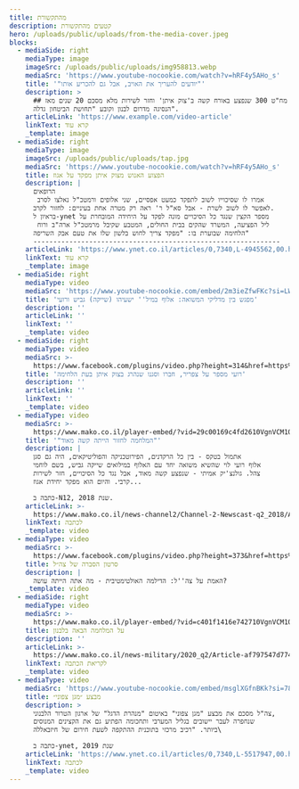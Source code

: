 ```yaml
---
title: מהתקשורת
description: קטעים מהתקשורת
hero: /uploads/public/uploads/from-the-media-cover.jpeg
blocks:
  - mediaSide: right
    mediaType: image
    imageSrc: /uploads/public/uploads/img958813.webp
    mediaSrc: 'https://www.youtube-nocookie.com/watch?v=hRF4y5AHo_s'
    title: '"יודעים להעריך את האויב, אבל גם להכריע אותו"'
    description: >
      ## מח"ט 300 שנפצע באורח קשה ב'צוק איתן' וחזר לשירות מלא מסכם 20 שנים מאז
      הנסיגה מדרום לבנון וקובע "תחושת הביטחון גדלה".
    articleLink: 'https://www.example.com/video-article'
    linkText: קרא עוד
    _template: image
  - mediaSide: right
    mediaType: image
    imageSrc: /uploads/public/uploads/tap.jpg
    mediaSrc: 'https://www.youtube-nocookie.com/watch?v=hRF4y5AHo_s'
    title: הפצוע האנוש מצוק איתן מפקד על אגוז
    description: |
      הרופאים
       אמרו לו שסיכוייו לשוב לתפקד כמעט אפסיים, שני אלופים ורמטכ"ל נאלצו לסרב 
      לאפשר לו לשוב לשרת - אבל סא"ל ר' ראה רק מטרה אחת בעיניים: לחזור לקרב. 
      בראיון ל-ynet מספר הקצין שנגד כל הסיכויים מונה לפקד על היחידה המובחרת על
       ליל הפציעה, המשרד שהקים בבית החולים, המטבע שקיבל מרמטכ"ל ארה"ב ורוח 
      הלחימה שבוערת בו: "מפקד צריך לחוש בלשון שלו את טעם אבק השריפה"
      --------------------------------------------------------------
    articleLink: 'https://www.ynet.co.il/articles/0,7340,L-4945562,00.html'
    linkText: קרא עוד
    _template: image
  - mediaSide: right
    mediaType: video
    mediaSrc: 'https://www.youtube-nocookie.com/embed/2m3ieZfwFKc?si=LWyHQfkjQPlhFNnB'
    title: 'מפגש בין מדליקי המשואה: אלוף במיל'' ישעיהו (שייקה) גביש ורועי'
    description: ''
    articleLink: ''
    linkText: ''
    _template: video
  - mediaSide: right
    mediaType: video
    mediaSrc: >-
      https://www.facebook.com/plugins/video.php?height=314&href=https%3A%2F%2Fwww.facebook.com%2F289967371373036%2Fvideos%2F587886274914476%2F&show_text=false&width=560&t=81
    title: 'רועי מספר על צפריר, חברו וסגנו שנהרג בצוק איתן בעת הלחימה'
    description: ''
    articleLink: ''
    linkText: ''
    _template: video
  - mediaType: video
    mediaSrc: >-
      https://www.mako.co.il/player-embed/?vid=29c00169c4fd2610VgnVCM100000290c10acRCRD&cid=512beeb309282610VgnVCM100000290c10acRCRD&galleryCid=e0e00169c4fd2610VgnVCM100000290c10acRCRD
    title: '"המלחמה לחזור הייתה קשה מאוד"‎'
    description: |
      אתמול בטקס - בין כל הרקדנים, הפירוטכניקה והפוליטיקאים, היה גם סגן
      אלוף רועי לוי שהשיא משואה יחד עם האלוף במילואים שייקה גביש, בשם לוחמי
      צהל. גולנצ'יק אמיתי - שנפצע קשה מאוד, אבל נגד כל הסיכויים, חזר לשירות
      קרבי. והיום הוא מפקד יחידת אגוז...

      כתבה ב-N12, שנת 2018.
    articleLink: >-
      https://www.mako.co.il/news-channel2/Channel-2-Newscast-q2_2018/Article-e0e00169c4fd261004.htm
    linkText: לכתבה
    _template: video
  - mediaType: video
    mediaSrc: >-
      https://www.facebook.com/plugins/video.php?height=373&href=https%3A%2F%2Fwww.facebook.com%2Fosnat.nameri%2Fvideos%2F839543856056882%2F&show_text=false&width=560&t=0
    title: סרטון הסברה של צה״ל
    description: |
      האמת על צה''ל: הדילמה האולטימטיבית - מה אתה הייתה עושה?
    _template: video
  - mediaSide: right
    mediaType: video
    mediaSrc: >-
      https://www.mako.co.il/player-embed/?vid=c401f1416e742710VgnVCM100000700a10acRCRD&cid=33930689e2c21710VgnVCM200000650a10acRCRD&galleryCid=af797547d7742710VgnVCM100000700a10acRCRD
    title: על המלחמה הבאה בלבנון
    description: ''
    articleLink: >-
      https://www.mako.co.il/news-military/2020_q2/Article-af797547d774271027.htm
    linkText: לקריאת הכתבה
    _template: video
  - mediaType: video
    mediaSrc: 'https://www.youtube-nocookie.com/embed/msglXGfnBKk?si=78-6fA2B_AeIjwvS'
    title: מבצע ״מגן צפוני״
    description: >
      צה"ל מסכם את מבצע "מגן צפוני" באיטום "מנהרת הדגל" של ארגון הטרור הלבנוני,
      שנחפרה לעבר יישובים בגליל המערבי ותחכומה הפתיע גם את הקצינים המנוסים
      ביותר. "רכיב מרכזי בתוכנית ההתקפה לשעת חירום של חיזבאללה\

      כתבה ב-ynet, שנת 2019
    articleLink: 'https://www.ynet.co.il/articles/0,7340,L-5517947,00.html'
    linkText: לכתבה
    _template: video
---
```


